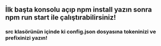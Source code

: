 ## İlk başta konsolu açıp npm install yazın sonra npm run start ile çalıştırabilirsiniz!

### src klasörünün içinde ki config.json dosyasına tokeninizi ve prefixinizi yazın!
